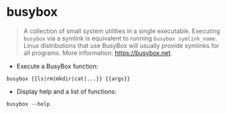 # busybox

> A collection of small system utilities in a single executable.
> Executing `busybox` via a symlink is equivalent to running `busybox symlink_name`.
> Linux distributions that use BusyBox will usually provide symlinks for all programs.
> More information: <https://busybox.net>.

- Execute a BusyBox function:

`busybox {{ls|rm|mkdir|cat|...}} {{args}}`

- Display help and a list of functions:

`busybox --help`
